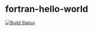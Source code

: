 # fortran-hello-world

[![Build
Status](https://travis-ci.org/avcopan/fortran-hello-world.svg?branch=master)](https://travis-ci.org/avcopan/fortran-hello-world)
